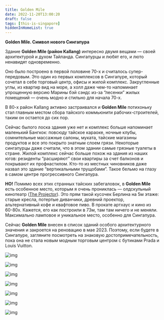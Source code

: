 ```yaml
---
title: Golden Mile
date: 2022-11-20T13:00:20
draft: false
tags: [this-is-singapore]
hiddenInHomeList: true
---
```

**Golden Mile. Символ нового Сингапура**

Здание **Golden Mile (район Kallang)** интересно двумя вещами — своей архитектурой и духом Тайланда. Сингапурцы и любят его, и люто ненавидят одновременно.

Оно было построено в первой половине 70-х и считалось супер-передовым. Это один из первых комплексов в Сингапуре, который сочетал в себе торговый центр, офисы и жилой комплекс. Закругленные углы, из квартир вид на море, а холл даже чем-то напоминает упрощенную версию Марины бэй сэндс из-за “лесенки” жилых помещений — очень модно и стильно для начала 70-х.

В 80-х район Kallang активно застраивался и **Golden Mile** потихоньку стал главным местом сбора тайского коммьюнити рабочих-строителей, таким он остается до сих пор. 

Сейчас былого лоска здания уже нет и комплекс больше напоминает маленький Бангкок: повсюду тайское караоке, ночные клубы, сомнительные массажные салоны, муката, тайские магазины продуктов и все это покрыто знатным слоем грязи. Некоторые сингапурцы даже считали, что в этом здании самые грязные туалеты в стране. Жилой комплекс сейчас больше похож на здания из наших югов: резиденты “расширяют” свои квартиры за счет балконов и покрывают их профнастилом. Кто-то из местных чиновников даже назвал это здание “вертикальными трущобами”. Такое бельмо на глазу в самом центре прогрессивного Сингапура. 

**НО!** Помимо всех этих странных тайских забегаловок, в **Golden Mile** есть особенное место, которым я очень прониклась — олдскульный кинотеатр ([The Projector](https://theprojector.sg/)). Это прям такой кусочек Берлина на 5м этаже: старые кресла, потертые диванчики, древний проектор, альтернативный кофе и квафтовое пиво. В прокате артхаус и кино из 60-80х. Кажется, его как построили в 73м, там там ничего и не меняли. Максимально ламповое и уникальное место, особенно для Сингапура.

Сейчас **Golden Mile** внесен в список зданий особого архитектурного значения и закроется на реновацию в мае 2023. Поэтому, если будете в Сингапуре, загляните посмотреть на знаковую достопримечательность, пока она не стала новым модным торговым центром с бутиками Prada и Louis Vuitton.

![img](/images/this-is-singapore/photos/photo_162@20-11-2022_13-00-13.jpg#center)

![img](/images/this-is-singapore/photos/photo_163@20-11-2022_13-00-13.jpg#center)

![img](/images/this-is-singapore/photos/photo_164@20-11-2022_13-00-13.jpg#center)

![img](/images/this-is-singapore/photos/photo_165@20-11-2022_13-00-14.jpg#center)

![img](/images/this-is-singapore/photos/photo_166@20-11-2022_13-00-14.jpg#center)

![img](/images/this-is-singapore/photos/photo_167@20-11-2022_13-00-14.jpg#center)

![img](/images/this-is-singapore/photos/photo_168@20-11-2022_13-00-14.jpg#center)
